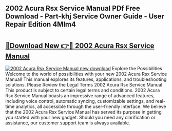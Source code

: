 ## 2002 Acura Rsx Service Manual PDf Free Download - Part-khj Service Owner Guide - User Repair Edition 4Mlm4

# <h2><a href="http://bc382.oget.top/?id=2002+Acura+Rsx+Service+Manual">🔗Download New 👉🔴 2002 Acura Rsx Service Manual</a></h2>

[![2002 Acura Rsx Service Manual new download](https://i.imgur.com/5g1atiW.png)](http://bc382.oget.top/?id=2002+Acura+Rsx+Service+Manual)
Explore the Possibilities Welcome to the world of possibilities with your new 2002 Acura Rsx Service Manual! This manual explores its features, applications, and troubleshooting solutions. Please Review the Legal Terms 2002 Acura Rsx Service Manual This product is subject to certain legal terms and conditions. 2002 Acura Rsx Service Manual boasts an impressive range of advanced features, including voice control, automatic syncing, customizable settings, and real-time analytics, all accessible through the user-friendly interface. We believe that the 2002 Acura Rsx Service Manual has served its purpose in getting you started with your new gadget. Should you need any clarification or assistance, our customer support team is always available.

